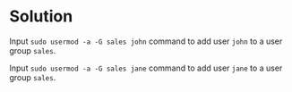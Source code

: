 # Solution

Input `sudo usermod -a -G sales john` command to add user `john` to a user group `sales`.

Input `sudo usermod -a -G sales jane` command to add user `jane` to a user group `sales`.
